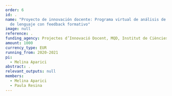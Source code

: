 ```yaml
---
order: 6
id: .
name: "Proyecto de innovación docente: Programa virtual de análisis de muestras
  de lenguaje con feedback formativo"
image: null
reference: .
funding_agency: Projectes d’Innovació Docent, MQD, Institut de Ciències de l’Educació, UAB
amount: 1000
currency_type: EUR
running_from: 2020-2021
pi:
  - Melina Aparici
abstract: .
relevant_outputs: null
members:
  - Melina Aparici
  - Paula Resina
---
```


